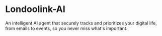 # Londoolink-AI
An intelligent AI agent that securely tracks and prioritizes your digital life, from emails to events, so you never miss what's important.
